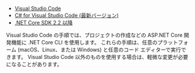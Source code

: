 * [Visual Studio Code](https://code.visualstudio.com/download)
* [C# for Visual Studio Code (最新バージョン)](https://marketplace.visualstudio.com/items?itemName=ms-dotnettools.csharp)
* [.NET Core SDK 2.2 以降](https://www.microsoft.com/net/download/all)

Visual Studio Code の手順では、プロジェクトの作成などの ASP.NET Core 開発機能に .NET Core CLI を使用します。 これらの手順は、任意のプラットフォーム (macOS、Linux、または Windows) と任意のコード エディターで実行できます。 Visual Studio Code 以外のものを使用する場合は、軽微な変更が必要になることがあります。
